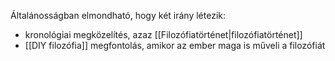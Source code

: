 Általánosságban elmondható, hogy két irány létezik:
- kronológiai megközelítés, azaz [[Filozófiatörténet|filozófiatörténet]]
- [[DIY filozófia]] megfontolás, amikor az ember maga is műveli a filozófiát